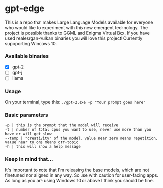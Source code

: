 # gpt-edge
This is a repo that makes Large Language Models available for everyone who would like to experiment with this new emergent technology. The project is possible thanks to GGML and Enigma Virtual Box. If you have used realesrgan-vulkan binaries you will love this project! Currently supoporting Windows 10.

### Available binaries

- [x] [gpt-2](https://github.com/appvoid/gpt-edge/releases/download/gpt-2/gpt-2.exe)
- [ ] gpt-j
- [ ] llama

### Usage
On your terminal, type this:
```./gpt-2.exe -p "Your prompt goes here"```

### Basic parameters
```
-p | this is the prompt that the model will receive
-t | number of total cpus you want to use, never use more than you have or will get slow
--temp | "creativity" of the model, value near zero means repetition, value near to one means off-topic
-h | this will show a help message
```

### Keep in mind that...
It's important to note that I'm releasing the base models, which are not finetuned nor aligned in any way. So use with caution for user-facing apps. As long as you are using Windows 10 or above I think you should be fine.
